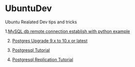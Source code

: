 # UbuntuDev
Ubuntu Realated Dev tips and tricks

1.<a href="https://github.com/hari4274/UbuntuDev/blob/master/mysql%20db%20remote%20connection%20establish%20with%20python%20example.txt" target="_new">MySQL db remote connection establish with python example</a>

2. <a href="https://github.com/hari4274/UbuntuDev/blob/master/Postgres_upgrade_9.x%20to%2010.x.md" target="_new">Postgres Upgrade 9.x to 10.x or latest</a>

3. <a href="https://www.systemcodegeeks.com/databases/postgresql/postgresql-database-tutorial/" target="_new">Postgresql Tutorial</a>

4. <a href="https://www.systemcodegeeks.com/databases/postgresql/postgresql-hot-standby-database-replication/" target="_new">Postgresql Replication Tutorial</a>

